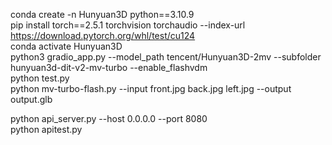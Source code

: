 conda create -n Hunyuan3D python==3.10.9<br/>
pip install torch==2.5.1 torchvision torchaudio --index-url https://download.pytorch.org/whl/test/cu124
<br/>
conda activate Hunyuan3D<br/>
python3 gradio_app.py --model_path tencent/Hunyuan3D-2mv --subfolder hunyuan3d-dit-v2-mv-turbo --enable_flashvdm<br/>
python test.py <br/>
python mv-turbo-flash.py --input front.jpg back.jpg left.jpg --output output.glb<br/>

python api_server.py --host 0.0.0.0 --port 8080<br/>
python apitest.py <br/>
